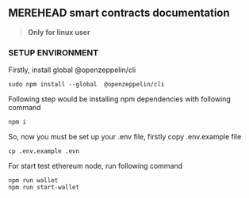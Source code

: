 ## MEREHEAD smart contracts documentation

> **Only for linux user**

### SETUP ENVIRONMENT

Firstly, install global @openzeppelin/cli

```
sudo npm install --global  @openzeppelin/cli
```

Following step would be installing npm dependencies with following command

```
npm i
```

So, now you must be set up your .env file, firstly copy .env.example file

```
cp .env.example .evn
```

For start test ethereum node, run following command

```
npm run wallet
npm run start-wallet
```

